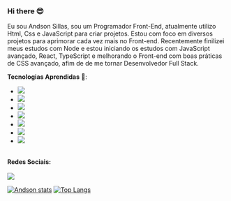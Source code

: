 ### Hi there 😎

Eu sou Andson Sillas, sou um Programador Front-End, atualmente utilizo Html, Css e JavaScript para criar projetos. Estou com foco em diversos projetos para aprimorar cada vez mais no Front-end. Recentemente finilizei meus estudos com Node e estou iniciando os estudos com JavaScript avançado, React, TypeScript e melhorando o Front-end com boas práticas de CSS avançado, afim de de me tornar Desenvolvedor Full Stack. 

<b>Tecnologias Aprendidas</b> 👊:

- <img src="https://img.shields.io/badge/HTML5-E34F26?style=for-the-badge&logo=html5&logoColor=white"/>
- <img src="https://img.shields.io/badge/CSS3-1572B6?style=for-the-badge&logo=css3&logoColor=white"/>
- <img src="https://img.shields.io/badge/JavaScript-F7DF1E?style=for-the-badge&logo=javascript&logoColor=black"/>
- <img src="https://img.shields.io/badge/Node.js-43853D?style=for-the-badge&logo=node.js&logoColor=white"/>
- <img src="https://img.shields.io/badge/Wordpress-21759B?style=for-the-badge&logo=wordpress&logoColor=white"/>
- <img src="https://img.shields.io/badge/Linux-FCC624?style=for-the-badge&logo=linux&logoColor=black"/>
- <img src="https://img.shields.io/badge/Amazon_AWS-FF9900?style=for-the-badge&logo=amazonaws&logoColor=white"/>
<br><b>Redes Sociais:</b></br>
<br>
<a href="https://www.linkedin.com/in/andson-sillas/"><img src="https://img.shields.io/badge/LinkedIn-0077B5?style=for-the-badge&logo=linkedin&logoColor=white"/></a>

[![Andson stats](https://github-readme-stats.vercel.app/api?username=andsonsillas)](https://github.com/anuraghazra/github-readme-stats)
[![Top Langs](https://github-readme-stats.vercel.app/api/top-langs/?username=andsonsillas)](https://github.com/anuraghazra/github-readme-stats)
